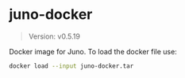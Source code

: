 # juno-docker

> Version: v0.5.19

Docker image for Juno. To load the docker file use:

```bash
docker load --input juno-docker.tar
```
